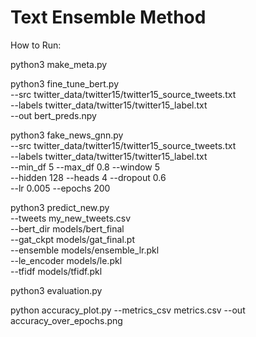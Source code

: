 # Text Ensemble Method

How to Run:

python3 make_meta.py

python3 fine_tune_bert.py \
  --src twitter_data/twitter15/twitter15_source_tweets.txt \
  --labels twitter_data/twitter15/twitter15_label.txt \
  --out bert_preds.npy

python3 fake_news_gnn.py \
  --src twitter_data/twitter15/twitter15_source_tweets.txt \
  --labels twitter_data/twitter15/twitter15_label.txt \
  --min_df 5 --max_df 0.8 --window 5 \
  --hidden 128 --heads 4 --dropout 0.6 \
  --lr 0.005 --epochs 200

python3 predict_new.py \
  --tweets my_new_tweets.csv \
  --bert_dir models/bert_final \
  --gat_ckpt models/gat_final.pt \
  --ensemble models/ensemble_lr.pkl \
  --le_encoder models/le.pkl \
  --tfidf models/tfidf.pkl

python3 evaluation.py

python accuracy_plot.py --metrics_csv metrics.csv --out accuracy_over_epochs.png
 
